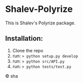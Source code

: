 # Shalev-Polyrize

This is Shalev's Polyrize package.

## Installation:
1. Clone the repo
2. run: `> python setup.py develop`
3. run: `> python src/API.py`
4. run: `> python tests/test.py`

© sha